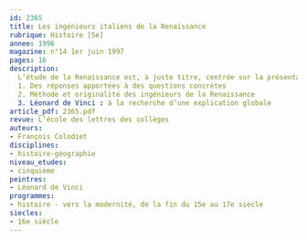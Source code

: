 ```yaml
---
id: 2365
title: Les ingénieurs italiens de la Renaissance 
rubrique: Histoire [5e]
annee: 1996
magazine: n°14 1er juin 1997
pages: 16
description: 
  L’étude de la Renaissance est, à juste titre, centrée sur la présentation des œuvres architecturales et des tableaux. Les élèves y abordent des notions difficiles, qui relèvent de la théologie, de la mythologie et même de la philosophie si l’on évoque, même modestement, le néoplatonisme. La séquence proposée ici permet d’aborder la Renaissance de façon moins théorique. Porteuse d’une espérance culturelle, celle-ci a également élaboré des solutions concrètes pour mieux comprendre le monde.
  1. Des réponses apportées à des questions concrètes
  2. Méthode et originalité des ingénieurs de la Renaissance
  3. Léonard de Vinci : à la recherche d’une explication globale
article_pdf: 2365.pdf
revue: L’école des lettres des collèges
auteurs:
- François Colodiet
disciplines:
- histoire-géographie
niveau_etudes:
- cinquième
peintres:
- Léonard de Vinci
programmes:
- histoire - vers la modernité, de la fin du 15e au 17e siècle
siecles:
- 16e siècle
---
```

